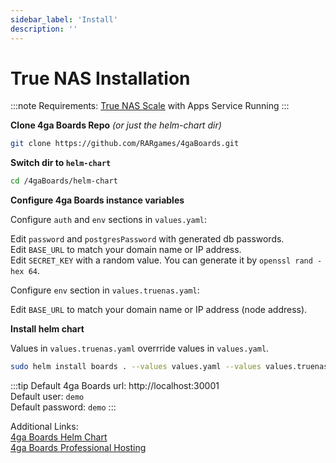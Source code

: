 ```yaml
---
sidebar_label: 'Install'
description: ''
---
```


# True NAS Installation
:::note
Requirements: [True NAS Scale](https://www.truenas.com/download-truenas-scale) with Apps Service Running
:::

**Clone 4ga Boards Repo** _(or just the helm-chart dir)_
```bash
git clone https://github.com/RARgames/4gaBoards.git
```
**Switch dir to `helm-chart`**
```bash
cd /4gaBoards/helm-chart
```
**Configure 4ga Boards instance variables**

Configure `auth` and `env` sections in `values.yaml`:

Edit `password` and `postgresPassword` with generated db passwords.\
Edit `BASE_URL` to match your domain name or IP address.\
Edit `SECRET_KEY` with a random value. You can generate it by `openssl rand -hex 64`.

Configure `env` section in `values.truenas.yaml`:

Edit `BASE_URL` to match your domain name or IP address (node address).

**Install helm chart**

Values in `values.truenas.yaml` overrride values in `values.yaml`.
```bash
sudo helm install boards . --values values.yaml --values values.truenas.yaml --kubeconfig /etc/rancher/k3s/k3s.yaml
```

:::tip
Default 4ga Boards url: http://localhost:30001 \
Default user: `demo`\
Default password: `demo`
:::

Additional Links:\
[4ga Boards Helm Chart](https://github.com/RARgames/4gaBoards/tree/main/helm-chart)\
[4ga Boards Professional Hosting](./install-4gaboards)
